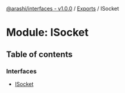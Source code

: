 [@arashi/interfaces - v1.0.0](../README.md) / [Exports](../modules.md) / ISocket

# Module: ISocket

## Table of contents

### Interfaces

- [ISocket](../interfaces/ISocket.ISocket-1.md)
